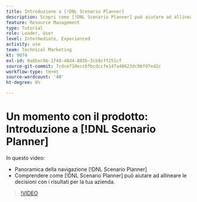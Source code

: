 ```yaml
---
title: Introduzione a [!DNL Scenario Planner]
description: Scopri come [!DNL Scenario Planner] può aiutare ad allineare le decisioni con i risultati per la tua azienda. Scopri come navigare [!DNL Scenario Planner].
feature: Resource Management
type: Tutorial
role: Leader, User
level: Intermediate, Experienced
activity: use
team: Technical Marketing
kt: 9074
exl-id: 9a8bec0b-1f48-48d4-883b-2cb9cff251cf
source-git-commit: 7cdce710ecc6fbcdccfe147a40623dc96f07ed2c
workflow-type: tm+mt
source-wordcount: '48'
ht-degree: 0%

---
```


# Un momento con il prodotto: Introduzione a [!DNL Scenario Planner]

In questo video:

* Panoramica della navigazione [!DNL Scenario Planner]
* Comprendere come [!DNL Scenario Planner] può aiutare ad allineare le decisioni con i risultati per la tua azienda.

>[!VIDEO](https://video.tv.adobe.com/v/335316/?quality=12)
